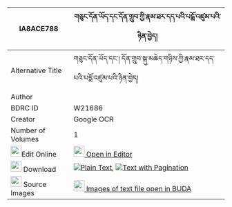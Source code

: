 |IA8ACE788|གཅུང་དོན་ཡོད་དང་དོན་གྲུབ་ཀྱི་རྣམ་ཐར་དད་པའི་པདྨོ་འཛུམ་པའི་ཉིན་བྱེད། 
| --- | --- 
|Alternative Title |གཅུང་དོན་ཡོད་དང་། དོན་གྲུབ་སྐུ་མཆེད་གཉིས་ཀྱི་རྣམ་ཐར་དད་པའི་པདྨོ་འཛུམ་པའི་ཉིན་བྱེད།
|Author | 
|BDRC ID | W21686
|Creator | Google OCR
|Number of Volumes| 1
|<img width="25" src="https://img.icons8.com/color/25/000000/edit-property.png">Edit Online| [<img width="25" src="https://avatars.githubusercontent.com/u/45091458?s=200&v=4"> Open in Editor](http://editor.openpecha.org/IA8ACE788)
|<img width="25" src="https://img.icons8.com/fluent/48/000000/download-2.png"/>  Download | [![](https://img.icons8.com/color/20/000000/txt.png)Plain Text](https://github.com/Openpecha/IA8ACE788/releases/download/v1/chung_donyo_dang_dondrub_kyi_n_plain_IA8ACE788.zip), [![](https://img.icons8.com/color/20/000000/txt.png)Text with Pagination](https://github.com/Openpecha/IA8ACE788/releases/download/v1/chung_donyo_dang_dondrub_kyi_n_pages_IA8ACE788.zip)
|<img width="25" src="https://img.icons8.com/plasticine/100/000000/pictures-folder.png"/>  Source Images | [<img width="25" src="https://library.bdrc.io/icons/BUDA-small.svg"> Images of text file open in BUDA](https://library.bdrc.io/show/bdr:W21686)